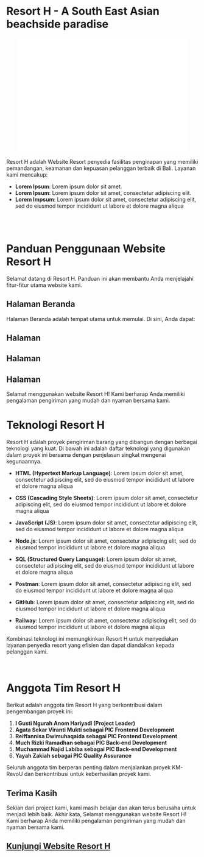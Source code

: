 # Resort H - A South East Asian beachside paradise
<p align="center">
  <img src="/src/assets/images/LogoSementara.png" alt="logo" width="450px" height="300px">
</p>
Resort H adalah Website Resort penyedia fasilitas penginapan yang memiliki pemandangan, keamanan dan kepuasan pelanggan terbaik di Bali. 
Layanan kami mencakup:

- **Lorem Ipsum**: Lorem ipsum dolor sit amet.
- **Lorem Ipsum**: Lorem ipsum dolor sit amet, consectetur adipiscing elit.
- **Lorem Impsum**: Lorem ipsum dolor sit amet, consectetur adipiscing elit, sed do eiusmod tempor incididunt ut labore et dolore magna aliqua

<br><br>

# Panduan Penggunaan Website Resort H

Selamat datang di Resort H. Panduan ini akan membantu Anda menjelajahi fitur-fitur utama website kami.

## Halaman Beranda
Halaman Beranda adalah tempat utama untuk memulai. Di sini, Anda dapat:

## Halaman

## Halaman

## Halaman

Selamat menggunakan website Resort H! Kami berharap Anda memiliki pengalaman pengiriman yang mudah dan nyaman bersama kami.


# Teknologi Resort H

Resort H adalah proyek pengiriman barang yang dibangun dengan berbagai teknologi yang kuat. Di bawah ini adalah daftar teknologi yang digunakan dalam proyek ini bersama dengan penjelasan singkat mengenai kegunaannya.

- **HTML (Hypertext Markup Language)**: Lorem ipsum dolor sit amet, consectetur adipiscing elit, sed do eiusmod tempor incididunt ut labore et dolore magna aliqua

- **CSS (Cascading Style Sheets)**: Lorem ipsum dolor sit amet, consectetur adipiscing elit, sed do eiusmod tempor incididunt ut labore et dolore magna aliqua

- **JavaScript (JS)**: Lorem ipsum dolor sit amet, consectetur adipiscing elit, sed do eiusmod tempor incididunt ut labore et dolore magna aliqua

- **Node.js**: Lorem ipsum dolor sit amet, consectetur adipiscing elit, sed do eiusmod tempor incididunt ut labore et dolore magna aliqua

- **SQL (Structured Query Language)**: Lorem ipsum dolor sit amet, consectetur adipiscing elit, sed do eiusmod tempor incididunt ut labore et dolore magna aliqua

- **Postman**: Lorem ipsum dolor sit amet, consectetur adipiscing elit, sed do eiusmod tempor incididunt ut labore et dolore magna aliqua

- **GitHub**: Lorem ipsum dolor sit amet, consectetur adipiscing elit, sed do eiusmod tempor incididunt ut labore et dolore magna aliqua

- **Railway**: Lorem ipsum dolor sit amet, consectetur adipiscing elit, sed do eiusmod tempor incididunt ut labore et dolore magna aliqua

Kombinasi teknologi ini memungkinkan Resort H untuk menyediakan layanan penyedia resort yang efisien dan dapat diandalkan kepada pelanggan kami.

<br>

# Anggota Tim Resort H

Berikut adalah anggota tim Resort H yang berkontribusi dalam pengembangan proyek ini:

1. **I Gusti Ngurah Anom Hariyadi (Project Leader)**
2. **Agata Sekar Viranti Mukti sebagai PIC Frontend Development**
3. **Reiffannisa Dwimuhaqaida sebagai PIC Frontend Development**
4. **Much Rizki Ramadhan sebagai PIC Back-end Development**
5. **Muchammad Najid Labiba sebagai PIC Back-end Development**
6. **Yayah Zakiah sebagai PIC Quality Assurance**

Seluruh anggota tim berperan penting dalam menjalankan proyek KM-RevoU dan berkontribusi untuk keberhasilan proyek kami.


## Terima Kasih

Sekian dari project kami, kami masih belajar dan akan terus berusaha untuk menjadi lebih baik. Akhir kata, Selamat menggunakan website Resort H! Kami berharap Anda memiliki pengalaman pengiriman yang mudah dan nyaman bersama kami.
## [Kunjungi Website Resort H](https://kampus-merdeka-software-engineering.github.io/FE-2-Bandung-16/)

